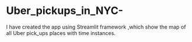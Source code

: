 # Uber_pickups_in_NYC-
I have created the app using Streamlit framework ,which show the map of all Uber pick_ups places with time instances.
